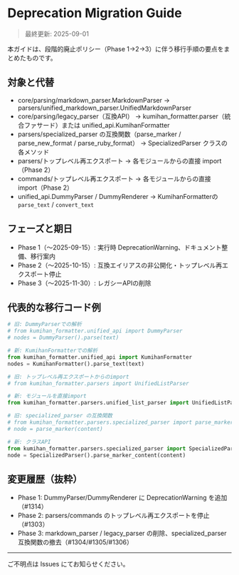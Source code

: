 # Deprecation Migration Guide

> 最終更新: 2025-09-01

本ガイドは、段階的廃止ポリシー（Phase 1→2→3）に伴う移行手順の要点をまとめたものです。

## 対象と代替

- core/parsing/markdown_parser.MarkdownParser → parsers/unified_markdown_parser.UnifiedMarkdownParser
- core/parsing/legacy_parser（互換API） → kumihan_formatter.parser（統合ファサード）または unified_api.KumihanFormatter
- parsers/specialized_parser の互換関数（parse_marker / parse_new_format / parse_ruby_format） → SpecializedParser クラスの各メソッド
- parsers/トップレベル再エクスポート → 各モジュールからの直接 import（Phase 2）
- commands/トップレベル再エクスポート → 各モジュールからの直接 import（Phase 2）
- unified_api.DummyParser / DummyRenderer → KumihanFormatterの `parse_text` / `convert_text`

## フェーズと期日

- Phase 1（〜2025-09-15）: 実行時 DeprecationWarning、ドキュメント整備、移行案内
- Phase 2（〜2025-10-15）: 互換エイリアスの非公開化・トップレベル再エクスポート停止
- Phase 3（〜2025-11-30）: レガシーAPIの削除

## 代表的な移行コード例

```python
# 旧: DummyParserでの解析
# from kumihan_formatter.unified_api import DummyParser
# nodes = DummyParser().parse(text)

# 新: KumihanFormatterでの解析
from kumihan_formatter.unified_api import KumihanFormatter
nodes = KumihanFormatter().parse_text(text)
```

```python
# 旧: トップレベル再エクスポートからのimport
# from kumihan_formatter.parsers import UnifiedListParser

# 新: モジュールを直接import
from kumihan_formatter.parsers.unified_list_parser import UnifiedListParser
```

```python
# 旧: specialized_parser の互換関数
# from kumihan_formatter.parsers.specialized_parser import parse_marker
# node = parse_marker(content)

# 新: クラスAPI
from kumihan_formatter.parsers.specialized_parser import SpecializedParser
node = SpecializedParser().parse_marker_content(content)
```

## 変更履歴（抜粋）

- Phase 1: DummyParser/DummyRenderer に DeprecationWarning を追加（#1314）
- Phase 2: parsers/commands のトップレベル再エクスポートを停止（#1303）
- Phase 3: markdown_parser / legacy_parser の削除、specialized_parser 互換関数の撤去（#1304/#1305/#1306）

---

ご不明点は Issues にてお知らせください。

